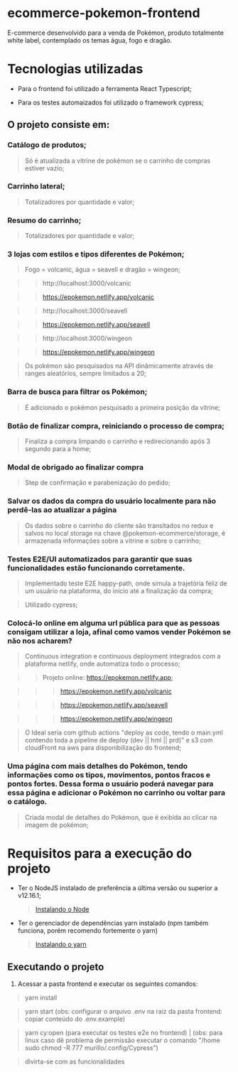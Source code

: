 # ecommerce-pokemon-frontend

E-commerce desenvolvido para a venda de Pokémon, produto totalmente white label, contemplado os temas água, fogo e dragão.

# Tecnologias utilizadas

- Para o frontend foi utilizado a ferramenta React Typescript;

- Para os testes automaizados foi utilizado o framework cypress;

## O projeto consiste em:

### Catálogo de produtos;

> Só é atualizada a vitrine de pokémon se o carrinho de compras estiver vazio;

### Carrinho lateral;

> Totalizadores por quantidade e valor;

### Resumo do carrinho;

> Totalizadores por quantidade e valor;

### 3 lojas com estilos e tipos diferentes de Pokémon;

> Fogo = volcanic, água = seavell e dragão = wingeon;

> > http://localhost:3000/volcanic

> > https://epokemon.netlify.app/volcanic

> > http://localhost:3000/seavell

> > https://epokemon.netlify.app/seavell

> > http://localhost:3000/wingeon

> > https://epokemon.netlify.app/wingeon

> Os pokémon são pesquisados na API dinâmicamente através de ranges aleatórios, sempre limitados a 20;

### Barra de busca para filtrar os Pokémon;

> É adicionado o pokémon pesquisado a primeira posição da vitrine;

### Botão de finalizar compra, reiniciando o processo de compra;

> Finaliza a compra limpando o carrinho e redirecionando após 3 segundo para a home;

### Modal de obrigado ao finalizar compra

> Step de confirmação e parabenização do pedido;

### Salvar os dados da compra do usuário localmente para não perdê-las ao atualizar a página

> Os dados sobre o carrinho do cliente são transitados no redux e salvos no local storage na chave @pokemon-ecommerce/storage, é armazenada informações sobre a vitrine e sobre o carrinho;

### Testes E2E/UI automatizados para garantir que suas funcionalidades estão funcionando corretamente.

> Implementado teste E2E happy-path, onde simula a trajetória feliz de um usuário na plataforma, do início até a finalização da compra;

> Utilizado cypress;

### Colocá-lo online em alguma url pública para que as pessoas consigam utilizar a loja, afinal como vamos vender Pokémon se não nos acharem?

> Continuous integration e continuous deployment integrados com a plataforma netlify, onde automatiza todo o processo;

> > Projeto online: https://epokemon.netlify.app;

> > > https://epokemon.netlify.app/volcanic

> > > https://epokemon.netlify.app/seavell

> > > https://epokemon.netlify.app/wingeon

> O Ideal seria com github actions "deploy as code, tendo o main.yml contendo toda a pipeline de deploy (dev || hml || prd)" e s3 com cloudFront na aws para disponibilização do frontend;

### Uma página com mais detalhes do Pokémon, tendo informações como os tipos, movimentos, pontos fracos e pontos fortes. Dessa forma o usuário poderá navegar para essa página e adicionar o Pokémon no carrinho ou voltar para o catálogo.

> Criada modal de detalhes do Pokémon, que é exibida ao clicar na imagem de pokémon;

# Requisitos para a execução do projeto

- Ter o NodeJS instalado de preferência a última versão ou superior a v12.16.1;

  > [Instalando o Node](https://nodejs.org/pt-br/download/package-manager/ 'Clique aqui para aprender a instalar o Node!')

- Ter o gerenciador de dependências yarn instalado (npm também funciona, porém recomendo fortemente o yarn)
  > [Instalando o yarn](https://classic.yarnpkg.com/pt-BR/docs/install/#debian-stable 'Clique aqui para aprender a instalar o yarn!')

## Executando o projeto

1. Acessar a pasta frontend e executar os seguintes comandos:

> yarn install

> yarn start (obs: configurar o arquivo .env na raiz da pasta frontend: copiar conteúdo do .env.example)

> yarn cy:open (para executar os testes e2e no frontend) | (obs: para linux caso dê problema de permissão executar o comando "/home sudo chmod -R 777 murillo/.config/Cypress")

> divirta-se com as funcionalidades
